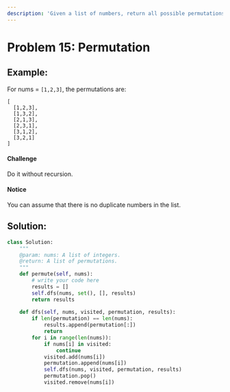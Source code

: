 ```yaml
---
description: 'Given a list of numbers, return all possible permutations.'
---
```


# Problem 15: Permutation

## Example:

For nums = `[1,2,3]`, the permutations are:

```text
[
  [1,2,3],
  [1,3,2],
  [2,1,3],
  [2,3,1],
  [3,1,2],
  [3,2,1]
]
```

#### Challenge

Do it without recursion.

#### Notice

You can assume that there is no duplicate numbers in the list.

## Solution:

```python
class Solution:
    """
    @param: nums: A list of integers.
    @return: A list of permutations.
    """
    def permute(self, nums):
        # write your code here
        results = []
        self.dfs(nums, set(), [], results)
        return results
        
    def dfs(self, nums, visited, permutation, results):
        if len(permutation) == len(nums):
            results.append(permutation[:])
            return
        for i in range(len(nums)):
            if nums[i] in visited:
                continue
            visited.add(nums[i])
            permutation.append(nums[i])
            self.dfs(nums, visited, permutation, results)
            permutation.pop()
            visited.remove(nums[i])
```

